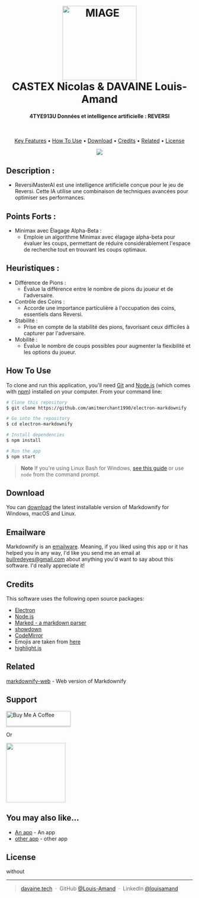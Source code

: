 
<h1 align="center">
  <br>
 <img src="http://www.miage.fr/wp-content/uploads/2020/02/MIAGE_LOGO-SEUL_COULEURS.png" alt="MIAGE" width="200">
    <br>
  CASTEX Nicolas & DAVAINE Louis-Amand
    <br>
</h1>

<h4 align="center">4TYE913U Données et intelligence artificielle :  REVERSI</h4>
  <br>

<p align="center">
  <a href="#key-features">Key Features</a> •
  <a href="#how-to-use">How To Use</a> •
  <a href="#download">Download</a> •
  <a href="#credits">Credits</a> •
  <a href="#related">Related</a> •
  <a href="#license">License</a>
</p>

<p align="center">
<img src="https://th.bing.com/th/id/R.5ac3f08cbe0822ac9d2db9993ae5801c?rik=L5gatnBOtzD%2f2A&riu=http%3a%2f%2fwww.bbcmicro.co.uk%2fgameimg%2fscreenshots%2f2648%2fDisc117-Reversi.jpg&ehk=d3Z3%2b9W9j7TZT6v10NLOGN2%2b%2ftIlmMUWZCr6jB2P%2byM%3d&risl=&pid=ImgRaw&r=0"></img>
</p>


## Description :

* ReversiMasterAI est une intelligence artificielle conçue pour le jeu de Reversi. Cette IA utilise une combinaison de techniques avancées pour optimiser ses performances.
  
## Points Forts :

* Minimax avec Élagage Alpha-Beta :
  - Emploie un algorithme Minimax avec élagage alpha-beta pour évaluer les coups, permettant de réduire considérablement l'espace de recherche tout en trouvant les coups optimaux.

## Heuristiques :


* Différence de Pions :
  - Évalue la différence entre le nombre de pions du joueur et de l'adversaire.
* Contrôle des Coins :
  - Accorde une importance particulière à l'occupation des coins, essentiels dans Reversi.
* Stabilité :
  - Prise en compte de la stabilité des pions, favorisant ceux difficiles à capturer par l'adversaire.
* Mobilité :
  - Évalue le nombre de coups possibles pour augmenter la flexibilité et les options du joueur.
  
## How To Use

To clone and run this application, you'll need [Git](https://git-scm.com) and [Node.js](https://nodejs.org/en/download/) (which comes with [npm](http://npmjs.com)) installed on your computer. From your command line:

```bash
# Clone this repository
$ git clone https://github.com/amitmerchant1990/electron-markdownify

# Go into the repository
$ cd electron-markdownify

# Install dependencies
$ npm install

# Run the app
$ npm start
```

> **Note**
> If you're using Linux Bash for Windows, [see this guide](https://www.howtogeek.com/261575/how-to-run-graphical-linux-desktop-applications-from-windows-10s-bash-shell/) or use `node` from the command prompt.


## Download

You can [download](https://github.com/amitmerchant1990/electron-markdownify/releases/tag/v1.2.0) the latest installable version of Markdownify for Windows, macOS and Linux.

## Emailware

Markdownify is an [emailware](https://en.wiktionary.org/wiki/emailware). Meaning, if you liked using this app or it has helped you in any way, I'd like you send me an email at <bullredeyes@gmail.com> about anything you'd want to say about this software. I'd really appreciate it!

## Credits

This software uses the following open source packages:

- [Electron](http://electron.atom.io/)
- [Node.js](https://nodejs.org/)
- [Marked - a markdown parser](https://github.com/chjj/marked)
- [showdown](http://showdownjs.github.io/showdown/)
- [CodeMirror](http://codemirror.net/)
- Emojis are taken from [here](https://github.com/arvida/emoji-cheat-sheet.com)
- [highlight.js](https://highlightjs.org/)

## Related

[markdownify-web](https://github.com/amitmerchant1990/markdownify-web) - Web version of Markdownify

## Support

<a href="https://www.buymeacoffee.com/5Zn8Xh3l9" target="_blank"><img src="https://www.buymeacoffee.com/assets/img/custom_images/purple_img.png" alt="Buy Me A Coffee" style="height: 41px !important;width: 174px !important;box-shadow: 0px 3px 2px 0px rgba(190, 190, 190, 0.5) !important;-webkit-box-shadow: 0px 3px 2px 0px rgba(190, 190, 190, 0.5) !important;" ></a>

<p>Or</p> 

<a href="https://www.patreon.com/amitmerchant">
	<img src="https://c5.patreon.com/external/logo/become_a_patron_button@2x.png" width="160">
</a>

## You may also like...

- [An app](https://github.com/amitmerchant1990/pomolectron) - An app
- [other app](https://github.com/amitmerchant1990/correo) - other app

## License

without

---

> [davaine.tech](https://www.davaine.tech) &nbsp;&middot;&nbsp;
> GitHub [@Louis-Amand](https://github.com/Louis-Amand) &nbsp;&middot;&nbsp;
> LinkedIn [@louisamand](https://twitter.com/amit_merchant](https://www.linkedin.com/in/louisamand/)https://www.linkedin.com/in/louisamand/)

